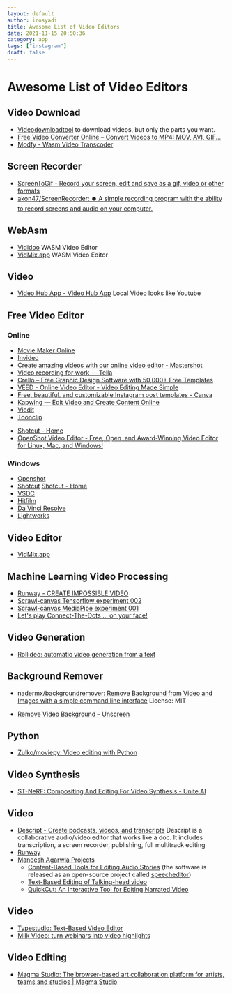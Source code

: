 ```yaml
---
layout: default
author: irosyadi
title: Awesome List of Video Editors
date: 2021-11-15 20:50:36
category: app
tags: ["instagram"]
draft: false
---
```


# Awesome List of Video Editors

## Video Download
- [Videodownloadtool](https://videodownloadtool.io/)   to download videos, but only the parts you want.
- [Free Video Converter Online – Convert Videos to MP4: MOV, AVI, GIF...](https://vidds.co/free-video-converter/)
- [Modfy - Wasm Video Transcoder](https://modfy.video/)

## Screen Recorder
- [ScreenToGif - Record your screen, edit and save as a gif, video or other formats](https://www.screentogif.com/)
- [akon47/ScreenRecorder: ⏺️ A simple recording program with the ability to record screens and audio on your computer.](https://github.com/akon47/ScreenRecorder)

## WebAsm
- [Vididoo](https://vididoo.vercel.app/) WASM Video Editor
- [VidMix.app](https://vidmix.app/) WASM Video Editor

## Video
- [Video Hub App - Video Hub App](https://videohubapp.com/en/) Local Video looks like Youtube

## Free Video Editor  
### Online
- [Movie Maker Online](https://moviemakeronline.com/)
- [Invideo](https://invideo.io/)
- [Create amazing videos with our online video editor - Mastershot](https://mastershot.app/)
- [Video recording for work — Tella](https://www.tella.tv/)
- [Crello – Free Graphic Design Software with 50,000+ Free Templates](https://crello.com/)
- [VEED - Online Video Editor - Video Editing Made Simple](https://www.veed.io/)
- [Free, beautiful, and customizable Instagram post templates - Canva](https://www.canva.com/instagram-posts/templates/)
- [Kapwing — Edit Video and Create Content Online](https://www.kapwing.com/)
- [Viedit](https://viedit.com/)
- [Toonclip](https://toonclip.com/)
* [Shotcut - Home](https://shotcut.org/)
* [OpenShot Video Editor - Free, Open, and Award-Winning Video Editor for Linux, Mac, and Windows!](https://www.openshot.org/)

### Windows
- [Openshot](https://www.openshot.org/)
- [Shotcut](https://shotcut.org/) [Shotcut - Home](https://www.shotcutapp.com/)
- [VSDC](http://www.videosoftdev.com/free-video-editor)
- [Hitfilm](https://fxhome.com/hitfilm-express)
- [Da Vinci Resolve](https://www.blackmagicdesign.com/uk/products/davinciresolve/)
- [Lightworks](https://www.lwks.com/)

## Video Editor
- [VidMix.app](https://vidmix.app/)

## Machine Learning Video Processing
- [Runway - CREATE IMPOSSIBLE VIDEO](https://runwayml.com/)
- [Scrawl-canvas Tensorflow experiment 002](https://codepen.io/kaliedarik/pen/ZEeoZaP)
- [Scrawl-canvas MediaPipe experiment 001](https://codepen.io/kaliedarik/pen/PopBxBM)
- [Let's play Connect-The-Dots ... on your face!](https://codepen.io/kaliedarik/pen/VwpGrVG)

## Video Generation
- [Rollideo: automatic video generation from a text](https://rollideo.com/)

## Background Remover
- [nadermx/backgroundremover: Remove Background from Video and Images with a simple command line interface](https://github.com/nadermx/backgroundremover) License: MIT
* [Remove Video Background – Unscreen](https://www.unscreen.com/)


## Python
- [Zulko/moviepy: Video editing with Python](https://github.com/Zulko/moviepy)

## Video Synthesis
- [ST-NeRF: Compositing And Editing For Video Synthesis - Unite.AI](https://www.unite.ai/st-nerf-compositing-and-editing-for-video-synthesis/)

## Video
- [Descript - Create podcasts, videos, and transcripts](https://www.descript.com/) Descript is a collaborative audio/video editor that works like a doc. It includes transcription, a screen recorder, publishing, full multitrack editing
- [Runway](https://runwayml.com/)
- [Maneesh Agarwla Projects](https://graphics.stanford.edu/~maneesh/)
    - [Content-Based Tools for Editing Audio Stories](http://vis.berkeley.edu/papers/audiostories/) (the software is released as an open-source project called [speecheditor](https://ucbvislab.github.io/speecheditor/))
    - [Text-Based Editing of Talking-head video](https://www.ohadf.com/projects/text-based-editing/)
    - [QuickCut: An Interactive Tool for Editing Narrated Video](https://graphics.stanford.edu/projects/quickcut/)

## Video
- [Typestudio: Text-Based Video Editor](https://typestudio.co)
- [Milk Video: turn webinars into video highlights](https://milk.video/)

## Video Editing
* [Magma Studio: The browser-based art collaboration platform for artists, teams and studios | Magma Studio](https://magmastudio.io/)